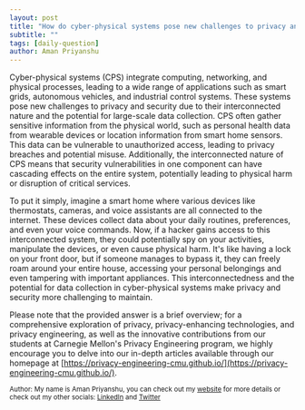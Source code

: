 ```yaml
---
layout: post
title: "How do cyber-physical systems pose new challenges to privacy and security?"
subtitle: ""
tags: [daily-question]
author: Aman Priyanshu
---
```


Cyber-physical systems (CPS) integrate computing, networking, and physical processes, leading to a wide range of applications such as smart grids, autonomous vehicles, and industrial control systems. These systems pose new challenges to privacy and security due to their interconnected nature and the potential for large-scale data collection. CPS often gather sensitive information from the physical world, such as personal health data from wearable devices or location information from smart home sensors. This data can be vulnerable to unauthorized access, leading to privacy breaches and potential misuse. Additionally, the interconnected nature of CPS means that security vulnerabilities in one component can have cascading effects on the entire system, potentially leading to physical harm or disruption of critical services.

To put it simply, imagine a smart home where various devices like thermostats, cameras, and voice assistants are all connected to the internet. These devices collect data about your daily routines, preferences, and even your voice commands. Now, if a hacker gains access to this interconnected system, they could potentially spy on your activities, manipulate the devices, or even cause physical harm. It's like having a lock on your front door, but if someone manages to bypass it, they can freely roam around your entire house, accessing your personal belongings and even tampering with important appliances. This interconnectedness and the potential for data collection in cyber-physical systems make privacy and security more challenging to maintain.

Please note that the provided answer is a brief overview; for a comprehensive exploration of privacy, privacy-enhancing technologies, and privacy engineering, as well as the innovative contributions from our students at Carnegie Mellon's Privacy Engineering program, we highly encourage you to delve into our in-depth articles available through our homepage at [https://privacy-engineering-cmu.github.io/](https://privacy-engineering-cmu.github.io/).

<small>Author: My name is Aman Priyanshu, you can check out my [website](https://amanpriyanshu.github.io/) for more details or check out my other socials: [LinkedIn](https://www.linkedin.com/in/aman-priyanshu/) and [Twitter](https://twitter.com/AmanPriyanshu6)</small>
